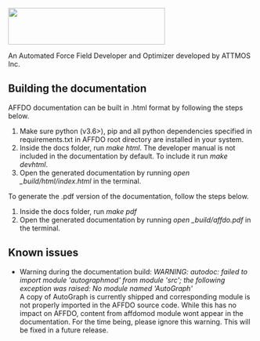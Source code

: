 <p align="left">
<img width="320" height="75" src="./source/dev/images/logo-no-background.png">
</p>
An Automated Force Field Developer and Optimizer developed by ATTMOS Inc. 

Building the documentation
--------------------------

AFFDO documentation can be built in .html format by following the steps below.  

1. Make sure python (v3.6>), pip and all python dependencies specified in requirements.txt in AFFDO root directory are installed in your system.
2. Inside the docs folder, run *make html*. The developer manual is not included in the documentation by default. To include it run *make devhtml*.
3. Open the generated documentation by running *open _build/html/index.html* in the terminal.

To generate the .pdf version of the documentation, follow the steps below. 

1. Inside the docs folder, run *make pdf*
2. Open the generated documentation by running *open _build/affdo.pdf* in the terminal.


Known issues
------------
* Warning during the documentation build: *WARNING: autodoc: failed to import module 'autographmod' from module 'src'; the following exception was raised: No module named 'AutoGraph'*\
A copy of AutoGraph is currently shipped and corresponding module is not properly imported in the AFFDO source code. While this has no impact on AFFDO, content from affdomod module wont appear in the documentation. For the time being, please ignore this warning. This will be fixed in a future release. 
